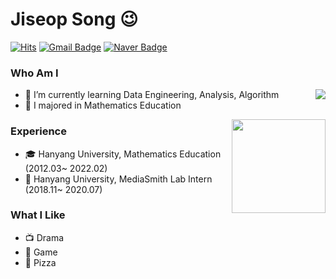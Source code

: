 # Jiseop Song 😉
[![Hits](https://hits.seeyoufarm.com/api/count/incr/badge.svg?url=https%3A%2F%2Fgithub.com%2Fhaesoo9410&count_bg=%23EB8B10&title_bg=%23684327&icon=&icon_color=%23E7E7E7&title=VISIT&edge_flat=false)](https://github.com/Bigdata92)
[![Gmail Badge](https://img.shields.io/badge/Gmail-D14836?style=flat&logo=Gmail&logoColor=white)](mailto:wltkqdl@gmail.com)
[![Naver Badge](https://img.shields.io/badge/Tech%20Blog-555263?style=flat&logoColor=white)](https://blog.naver.com/doctor_song)

### Who Am I

<img align='right' src="http://mazassumnida.wtf/api/v2/generate_badge?boj=wltkqdl">

- 🌱 I’m currently learning Data Engineering, Analysis, Algorithm
- 🥇 I majored in Mathematics Education

<img align='right' src="https://github-readme-stats.vercel.app/api?username=Bigdata92" height="150">

### Experience
- 🎓 Hanyang University, Mathematics Education (2012.03~ 2022.02)
- 💊 Hanyang University, MediaSmith Lab Intern (2018.11~ 2020.07)


### What I Like
- 📺 Drama
- 🔵 Game
- 🍕 Pizza
